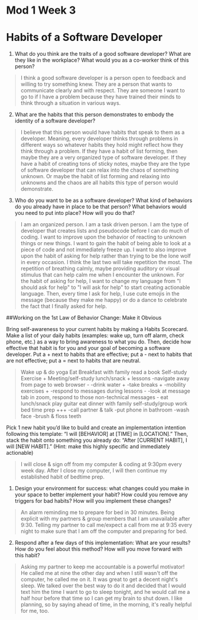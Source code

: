 # Mod 1 Week 3

# Habits of a Software Developer

1. What do you think are the traits of a good software developer? What are they like in the workplace? What would you as a co-worker think of this person?
> I think a good software developer is a person open to feedback and willing to try something knew. They are a person that wants to communicate clearly and with respect. They are someone I want to go to if I have a problem because they have trained their minds to think through a situation in various ways.


2. What are the habits that this person demonstrates to embody the identity of a software developer?
> I believe that this person would have habits that speak to them as a developer. Meaning, every developer thinks through problems in different ways so whatever habits they hold might reflect how they think through a problem. If they have a habit of list forming, then maybe they are a very organized type of software developer. If they have a habit of creating tons of sticky notes, maybe they are the type of software developer that can relax into the chaos of something unknown. Or maybe the habit of list forming and relaxing into unknowns and the chaos are all habits this type of person would demonstrate.


3. Who do you want to be as a software developer? What kind of behaviors do you already have in place to be that person? What behaviors would you need to put into place? How will you do that?
> I am an organized person. I am a task driven person. I am the type of developer that creates lists and pseudocode before I can do much of coding. I want to improve upon the behavior of reacting to unknown things or new things. I want to gain the habit of being able to look at a piece of code and not immediately freeze up. I want to also improve upon the habit of asking for help rather than trying to be the lone wolf in every occasion. I think the last two will take repetition the most. The repetition of breathing calmly, maybe providing auditory or visual stimulus that can help calm me when I encounter the unknown. For the habit of asking for help, I want to change my language from "I should ask for help" to "I will ask for help" to start creating actionable language. Then, every time I ask for help, I use cute emojis in the message (because they make me happy) or do a dance to celebrate the fact that I finally asked for help.


##Working on the 1st Law of Behavior Change: Make it Obvious

Bring self-awareness to your current habits by making a Habits Scorecard. Make a list of your daily habits (examples: wake up, turn off alarm, check phone, etc.) as a way to bring awareness to what you do. Then, decide how effective that habit is for you and your goal of becoming a software developer. Put a + next to habits that are effective; put a - next to habits that are not effective; put a = next to habits that are neutral.
> Wake up & do yoga
> Eat Breakfast with family
> read a book
> Self-study
> Exercise +
> Meeting/self-study
> lunch/snack +
> lessons
> -navigate away from page to web browser -
> -drink water +
> -take breaks +
> -mobility exercises +
> -respond to messages during lessons -
> -look at message tab in zoom, respond to those non-technical messages -
> eat lunch/snack
> play guitar
> eat dinner with family
> self-study/group work
> bed time prep +++
> -call partner & talk
> -put phone in bathroom
> -wash face
> -brush & floss teeth


Pick 1 new habit you’d like to build and create an implementation intention following this template: “I will [BEHAVIOR] at [TIME] in [LOCATION].” Then, stack the habit onto something you already do: “After [CURRENT HABIT], I will [NEW HABIT].” (Hint: make this highly specific and immediately actionable)
> I will close & sign off from my computer & coding at 9:30pm every week day. After I close my computer, I will then continue my established habit of bedtime prep.


1. Design your environment for success: what changes could you make in your space to better implement your habit? How could you remove any triggers for bad habits? How will you implement these changes?
> An alarm reminding me to prepare for bed in 30 minutes. Being explicit with my partners & group members that I am unavailable after 9:30. Telling my partner to call me/expect a call from me at 9:35 every night to make sure that I am off the computer and preparing for bed.  


2. Respond after a few days of this implementation: What are your results? How do you feel about this method? How will you move forward with this habit?
> Asking my partner to keep me accountable is a powerful motivator! He called me at nine the other day and when I still wasn't off the computer, he called me on it. It was great to get a decent night's sleep. We talked over the best way to do it and decided that I would text him the time I want to go to sleep tonight, and he would call me a half hour before that time so I can get my brain to shut down. I like planning, so by saying ahead of time, in the morning, it's really helpful for me, too.
